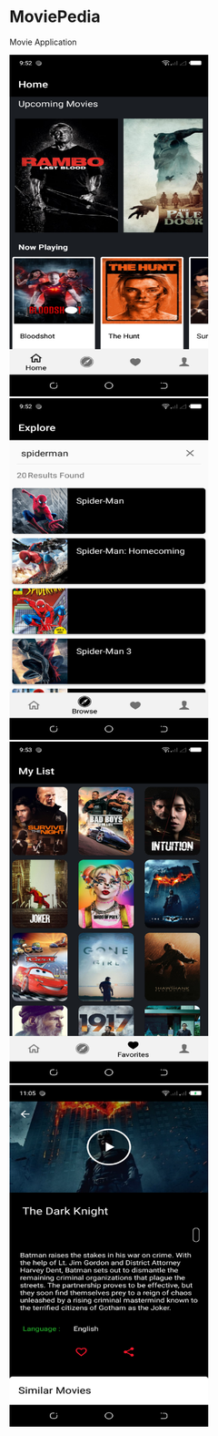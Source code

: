 # MoviePedia
Movie Application


<img src="images/pic1.png" height=600 width=350/>
<img src="images/pic2.png" height=600 width=350/>
<img src="images/pic3.png" height=600 width=350/>
<img src="images/pic4.png" height=600 width=350/>
